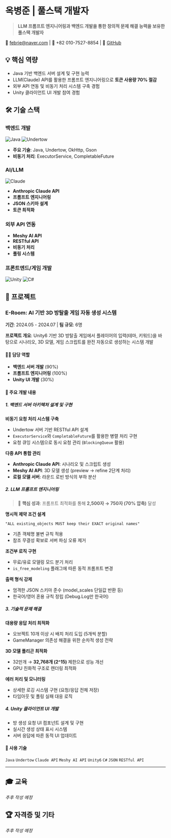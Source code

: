 # 옥병준 | 풀스택 개발자

> **LLM 프롬프트 엔지니어링과 백엔드 개발을 통한 창의적 문제 해결 능력을 보유한 풀스택 개발자**

📧 febrie@naver.com | 📱 +82 010-7527-8854 | 🔗 [GitHub](https://github.com/Febriez?tab=repositories)

## 💡 핵심 역량

- Java 기반 백엔드 서버 설계 및 구현 능력
- LLM(Claude) API를 활용한 프롬프트 엔지니어링으로 **토큰 사용량 70% 절감**
- 외부 API 연동 및 비동기 처리 시스템 구축 경험
- Unity 클라이언트 UI 개발 참여 경험

## 🛠️ 기술 스택

### 백엔드 개발
![Java](https://img.shields.io/badge/Java-007396?style=for-the-badge&logo=java&logoColor=white)
![Undertow](https://img.shields.io/badge/Undertow-4E7896?style=for-the-badge&logo=jboss&logoColor=white)
- **주요 기술**: Java, Undertow, OkHttp, Gson
- **비동기 처리**: ExecutorService, CompletableFuture

### AI/LLM
![Claude](https://img.shields.io/badge/Claude_API-7C3AED?style=for-the-badge&logo=anthropic&logoColor=white)
- **Anthropic Claude API**
- **프롬프트 엔지니어링**
- **JSON 스키마 설계**
- **토큰 최적화**

### 외부 API 연동
- **Meshy AI API**
- **RESTful API**
- **비동기 처리**
- **폴링 시스템**

### 프론트엔드/게임 개발
![Unity](https://img.shields.io/badge/Unity6-000000?style=for-the-badge&logo=unity&logoColor=white)
![C#](https://img.shields.io/badge/C%23-239120?style=for-the-badge&logo=c-sharp&logoColor=white)

## 📁 프로젝트

### E-Room: AI 기반 3D 방탈출 게임 자동 생성 시스템
**기간**: 2024.05 - 2024.07 | **팀 규모**: 6명

**프로젝트 개요**: Unity6 기반 3D 방탈출 게임에서 플레이어의 입력(테마, 키워드)을 바탕으로 시나리오, 3D 모델, 게임 스크립트를 완전 자동으로 생성하는 시스템 개발

#### 👨‍💻 담당 역할
- **백엔드 서버 개발** (90%)
- **프롬프트 엔지니어링** (100%)  
- **Unity UI 개발** (30%)

#### 📌 주요 개발 내용

##### 1. 백엔드 서버 아키텍처 설계 및 구현

**비동기 요청 처리 시스템 구축**
- Undertow 서버 기반 RESTful API 설계
- `ExecutorService`와 `CompletableFuture`를 활용한 병렬 처리 구현
- 요청 큐잉 시스템으로 동시 요청 관리 (`BlockingQueue` 활용)

**다중 API 통합 관리**
- **Anthropic Claude API**: 시나리오 및 스크립트 생성
- **Meshy AI API**: 3D 모델 생성 (preview → refine 2단계 처리)
- **로컬 모델 서버**: 라운드 로빈 방식의 부하 분산

##### 2. LLM 프롬프트 엔지니어링

> 🎯 **핵심 성과**: 프롬프트 최적화를 통해 **2,500자 → 750자 (70% 압축)** 달성

**명시적 제약 조건 설계**
```
"ALL existing_objects MUST keep their EXACT original names"
```
- 기존 객체명 불변 규칙 적용
- 참조 무결성 확보로 서버 파싱 오류 제거

**조건부 로직 구현**
- 무료/유료 모델링 모드 분기 처리
- `is_free_modeling` 플래그에 따른 동적 프롬프트 변경

**출력 형식 강제**
- 엄격한 JSON 스키마 준수 (model_scales 단일값 반환 등)
- 한국어/영어 혼용 규칙 정립 (Debug.Log만 한국어)

##### 3. 기술적 문제 해결

**대용량 응답 처리 최적화**
- 오브젝트 10개 이상 시 배치 처리 도입 (5개씩 분할)
- GameManager 의존성 해결을 위한 순차적 생성 전략

**3D 모델 폴리곤 최적화**
- 32만개 → **32,768개 (2^15)** 제한으로 성능 개선
- GPU 친화적 구조로 렌더링 최적화

**에러 처리 및 모니터링**
- 상세한 로깅 시스템 구현 (요청/응답 전체 저장)
- 타임아웃 및 폴링 실패 대응 로직

##### 4. Unity 클라이언트 UI 개발
- 방 생성 요청 UI 컴포넌트 설계 및 구현
- 실시간 생성 상태 표시 시스템
- 서버 응답에 따른 동적 UI 업데이트

#### 🔧 사용 기술
`Java` `Undertow` `Claude API` `Meshy AI API` `Unity6` `C#` `JSON` `RESTful API`

---

## 🎓 교육
*추후 작성 예정*

## 🏆 자격증 및 기타
*추후 작성 예정*
